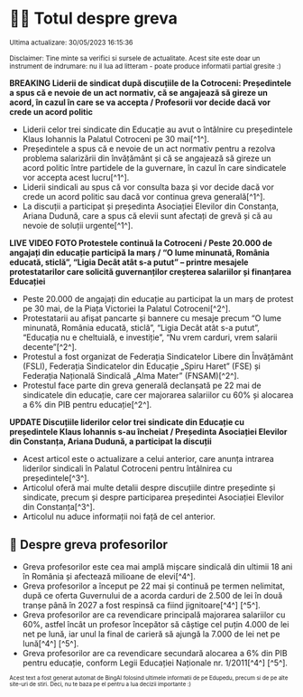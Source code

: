 # 👩‍🏫 Totul despre greva
<sub>Ultima actualizare: 30/05/2023 16:15:36</sub>

<sub>Disclaimer: Tine minte sa verifici si sursele de actualitate. Acest site este doar un instrument de indrumare: nu il lua ad litteram - poate produce informatii partial gresite :)</sub>

**BREAKING Liderii de sindicat după discuțiile de la Cotroceni: Președintele a spus că e nevoie de un act normativ, că se angajează să gireze un acord, în cazul în care se va accepta / Profesorii vor decide dacă vor crede un acord politic**
- Liderii celor trei sindicate din Educație au avut o întâlnire cu președintele Klaus Iohannis la Palatul Cotroceni pe 30 mai[^1^].
- Președintele a spus că e nevoie de un act normativ pentru a rezolva problema salarizării din învățământ și că se angajează să gireze un acord politic între partidele de la guvernare, în cazul în care sindicatele vor accepta acest lucru[^1^].
- Liderii sindicali au spus că vor consulta baza și vor decide dacă vor crede un acord politic sau dacă vor continua greva generală[^1^].
- La discuții a participat și președinta Asociației Elevilor din Constanța, Ariana Dudună, care a spus că elevii sunt afectați de grevă și că au nevoie de soluții urgente[^1^].

**LIVE VIDEO FOTO Protestele continuă la Cotroceni / Peste 20.000 de angajați din educație participă la marș / “O lume minunată, România educată, sticlă”, “Ligia Decât atât s-a putut” – printre mesajele protestatarilor care solicită guvernanților creșterea salariilor și finanțarea Educației**
- Peste 20.000 de angajați din educație au participat la un marș de protest pe 30 mai, de la Piața Victoriei la Palatul Cotroceni[^2^].
- Protestatarii au afișat pancarte și bannere cu mesaje precum “O lume minunată, România educată, sticlă”, “Ligia Decât atât s-a putut”, “Educația nu e cheltuială, e investiție”, “Nu vrem carduri, vrem salarii decente”[^2^].
- Protestul a fost organizat de Federația Sindicatelor Libere din Învățământ (FSLI), Federația Sindicatelor din Educație „Spiru Haret” (FSE) și Federația Națională Sindicală „Alma Mater” (FNSAM)[^2^].
- Protestul face parte din greva generală declanșată pe 22 mai de sindicatele din educație, care cer majorarea salariilor cu 60% și alocarea a 6% din PIB pentru educație[^2^].

**UPDATE Discuțiile liderilor celor trei sindicate din Educație cu președintele Klaus Iohannis s-au încheiat / Președinta Asociației Elevilor din Constanța, Ariana Dudună, a participat la discuții**
- Acest articol este o actualizare a celui anterior, care anunța intrarea liderilor sindicali în Palatul Cotroceni pentru întâlnirea cu președintele[^3^].
- Articolul oferă mai multe detalii despre discuțiile dintre președinte și sindicate, precum și despre participarea președintei Asociației Elevilor din Constanța[^3^].
- Articolul nu aduce informații noi față de cel anterior.

## 🏫 Despre greva profesorilor
- Greva profesorilor este cea mai amplă mișcare sindicală din ultimii 18 ani în România și afectează milioane de elevi[^4^].
- Greva profesorilor a început pe 22 mai și continuă pe termen nelimitat, după ce oferta Guvernului de a acorda carduri de 2.500 de lei în două tranșe până în 2027 a fost respinsă ca fiind jignitoare[^4^] [^5^].
- Greva profesorilor are ca revendicare principală majorarea salariilor cu 60%, astfel încât un profesor începător să câștige cel puțin 4.000 de lei net pe lună, iar unul la final de carieră să ajungă la 7.000 de lei net pe lună[^4^] [^5^].
- Greva profesorilor are ca revendicare secundară alocarea a 6% din PIB pentru educație, conform Legii Educației Naționale nr. 1/2011[^4^] [^5^].


<sub><sub>Acest text a fost generat automat de BingAI folosind ultimele informatii de pe Edupedu, precum si de pe alte site-uri de stiri. Deci, nu te baza pe el pentru a lua decizii importante :)</sub></sub>